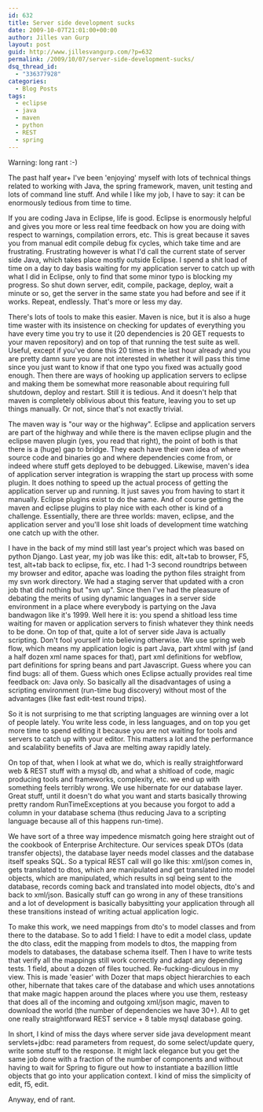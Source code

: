 ```yaml
---
id: 632
title: Server side development sucks
date: 2009-10-07T21:01:00+00:00
author: Jilles van Gurp
layout: post
guid: http://www.jillesvangurp.com/?p=632
permalink: /2009/10/07/server-side-development-sucks/
dsq_thread_id:
  - "336377928"
categories:
  - Blog Posts
tags:
  - eclipse
  - java
  - maven
  - python
  - REST
  - spring
---
```

Warning: long rant :-)

The past half year+ I've been 'enjoying' myself with lots of technical things related to working with Java, the spring framework, maven, unit testing and lots of command line stuff. And while I like my job, I have to say: it can be enormously tedious from time to time.

If you are coding Java in Eclipse, life is good. Eclipse is enormously helpful and gives you more or less real time feedback on how you are doing with respect to warnings, compilation errors, etc. This is great because it saves you from manual edit compile debug fix cycles, which take time and are frustrating. Frustrating however is what I'd call the current state of server side Java, which takes place mostly outside Eclipse. I spend a shit load of time on a day to day basis waiting for my application server to catch up with what I did in Eclipse, only to find that some minor typo is blocking my progress. So shut down server, edit, compile, package, deploy, wait a minute or so, get the server in the same state you had before and see if it works. Repeat, endlessly. That's more or less my day.

There's lots of tools to make this easier. Maven is nice, but it is also a huge time waster with its insistence on checking for updates of everything you have every time you try to use it (20 dependencies is 20 GET requests to your maven repository) and on top of that running the test suite as well. Useful, except if you've done this 20 times in the last hour already and you are pretty damn sure you are not interested in whether it will pass this time since you just want to know if that one typo you fixed was actually good enough. Then there are ways of hooking up application servers to eclipse and making them be somewhat more reasonable about requiring full shutdown, deploy and restart. Still it is tedious. And it doesn't help that maven is completely oblivious about this feature, leaving you to set up things manually. Or not, since that's not exactly trivial.

The maven way is "our way or the highway". Eclipse and application servers are part of the highway and while there is the maven eclipse plugin and the eclipse maven plugin (yes, you read that right), the point of both is that there is a (huge) gap to bridge. They each have their own idea of where source code and binaries go and where dependencies come from, or indeed where stuff gets deployed to be debugged. Likewise, maven's idea of application server integration is wrapping the start up process with some plugin. It does nothing to speed up the actual process of getting the application server up and running. It just saves you from having to start it manually. Eclipse plugins exist to do the same. And of course getting the maven and eclipse plugins to play nice with each other is kind of a challenge. Essentially, there are three worlds: maven, eclipse, and the application server and you'll lose shit loads of development time watching one catch up with the other.

I have in the back of my mind still last year's project which was based on python Django. Last year, my job was like this: edit, alt+tab to browser, F5, test, alt+tab back to eclipse, fix, etc. I had 1-3 second roundtrips between my browser and editor, apache was loading the python files straight from my svn work directory. We had a staging server that updated with a cron job that did nothing but "svn up". Since then I've had the pleasure of debating the merits of using dynamic languages in a server side environment in a place where everybody is partying on the Java bandwagon like it's 1999. Well here it is: you spend a shitload less time waiting for maven or application servers to finish whatever they think needs to be done. On top of that, quite a lot of server side Java is actually scripting. Don't fool yourself into believing otherwise. We use spring web flow, which means my application logic is part Java, part xhtml with jsf (and a half dozen xml name spaces for that), part xml definitions for webflow, part definitions for spring beans and part Javascript. Guess where you can find bugs: all of them. Guess which ones Eclipse actually provides real time feedback on: Java only. So basically all the disadvantages of using a scripting environment (run-time bug discovery) without most of the advantages (like fast edit-test round trips). 

So it is not surprising to me that scripting languages are winning over a lot of people lately. You write less code, in less languages, and on top you get more time to spend editing it because you are not waiting for tools and servers to catch up with your editor. This matters a lot and the performance and scalability benefits of Java are melting away rapidly lately.

On top of that, when I look at what we do, which is really straightforward web & REST stuff with a mysql db, and what a shitload of code, magic producing tools and frameworks, complexity, etc. we end up with something feels terribly wrong. We use hibernate for our database layer. Great stuff, until it doesn't do what you want and starts basically throwing pretty random RunTimeExceptions at you because you forgot to add a column in your database schema (thus reducing Java to a scripting language because all of this happens run-time). 

We have sort of a three way impedence mismatch going here straight out of the cookbook of Enterprise Architecture. Our services speak DTOs (data transfer objects), the database layer needs model classes and the database itself speaks SQL. So a typical REST call will go like this: xml/json comes in, gets translated to dtos, which are manipulated and get translated into model objects, which are manipulated, which results in sql being sent to the database, records coming back and translated into model objects, dto's and back to xml/json. Basically stuff can go wrong in any of these transitions and a lot of development is basically babysitting your application through all these transitions instead of writing actual application logic.

To make this work, we need mappings from dto's to model classes and from there to the database. So to add 1 field: I have to edit a model class, update the dto class, edit the mapping from models to dtos, the mapping from models to databases, the database schema itself. Then I have to write tests that verify all the mappings still work correctly and adapt any depending tests. 1 field, about a dozen of files touched. Re-fucking-diculous in my view. This is made 'easier' with Dozer that maps object hierarchies to each other, hibernate that takes care of the database and which uses annotations that make magic happen around the places where you use them, resteasy that does all of the incoming and outgoing xml/json magic, maven to download the world (the number of dependencies we have 30+). All to get one really straightforward REST service + 8 table mysql database going.

In short, I kind of miss the days where server side java development meant servlets+jdbc: read parameters from request, do some select/update query, write some stuff to the response. It might lack elegance but you get the same job done with a fraction of the number of components and without having to wait for Spring to figure out how to instantiate a bazillion little objects that go into your application context. I kind of miss the simplicity of edit, f5, edit. 

Anyway, end of rant.